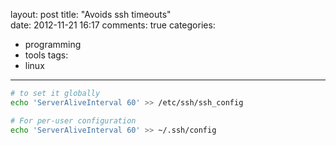 layout: post
title: "Avoids ssh timeouts"	
date: 2012-11-21 16:17
comments: true
categories: 
 - programming
 - tools
tags: 
  - linux
---

```sh
# to set it globally
echo 'ServerAliveInterval 60' >> /etc/ssh/ssh_config

# For per-user configuration
echo 'ServerAliveInterval 60' >> ~/.ssh/config
```
